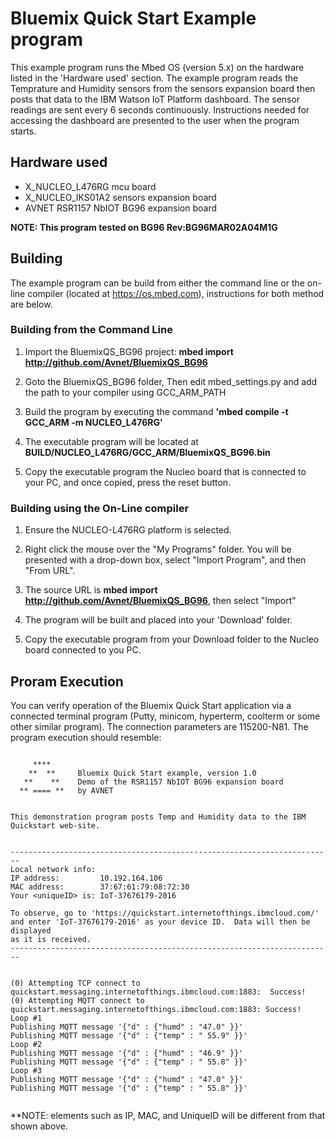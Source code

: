 
# Bluemix Quick Start Example program 

This example program runs the Mbed OS (version 5.x) on the hardware listed in the 'Hardware used' section. The 
example program reads the Temprature and Humidity sensors from the sensors expansion board then posts that data
to the IBM Watson IoT Platform dashboard.  The sensor readings are sent every 6 seconds continuously.  Instructions 
needed for accessing the dashboard are presented to the user when the program starts.

## Hardware used
 - X_NUCLEO_L476RG mcu board
 - X_NUCLEO_IKS01A2 sensors expansion board
 - AVNET RSR1157 NbIOT BG96 expansion board

**NOTE: This program tested on BG96 Rev:BG96MAR02A04M1G**

## Building

The example program can be build from either the command line or the on-line compiler (located at https://os.mbed.com), 
instructions for both method are below.  

### Building from the Command Line
1. Import the BluemixQS_BG96 project: **mbed import http://github.com/Avnet/BluemixQS_BG96**

2. Goto the BluemixQS_BG96 folder, Then edit mbed_settings.py and add the path to your compiler using GCC_ARM_PATH
 
3. Build the program by executing the command **'mbed compile -t GCC_ARM -m NUCLEO_L476RG'**

4. The executable program will be located at **BUILD/NUCLEO_L476RG/GCC_ARM/BluemixQS_BG96.bin**

5. Copy the executable program the Nucleo board that is connected to your PC, and once copied, press the reset button.

### Building using the On-Line compiler

1.  Ensure the NUCLEO-L476RG platform is selected.

2.  Right click the mouse over the "My Programs" folder.  You will be presented with a drop-down box, select
    "Import Program", and then "From URL".

3.  The source URL is **mbed import http://github.com/Avnet/BluemixQS_BG96**, then select "Import"

4.  The program will be built and placed into your 'Download' folder.

5.  Copy the executable program from your Download folder to the Nucleo board connected to you PC.

## Proram Execution

You can verify operation of the Bluemix Quick Start application via a connected terminal program (Putty, minicom, hyperterm, coolterm or some other similar program).  The connection parameters are 115200-N81. The program execution should resemble:

```

     ****
    **  **     Bluemix Quick Start example, version 1.0
   **    **    Demo of the RSR1157 NbIOT BG96 expansion board
  ** ==== **   by AVNET
                   

This demonstration program posts Temp and Humidity data to the IBM
Quickstart web-site. 


------------------------------------------------------------------------
Local network info:
IP address:         10.192.164.106
MAC address:        37:67:61:79:08:72:30
Your <uniqueID> is: IoT-37676179-2016

To observe, go to 'https://quickstart.internetofthings.ibmcloud.com/'
and enter 'IoT-37676179-2016' as your device ID.  Data will then be displayed
as it is received. 
------------------------------------------------------------------------


(0) Attempting TCP connect to quickstart.messaging.internetofthings.ibmcloud.com:1883:  Success!
(0) Attempting MQTT connect to quickstart.messaging.internetofthings.ibmcloud.com:1883: Success!
Loop #1
Publishing MQTT message '{"d" : {"humd" : "47.0" }}'
Publishing MQTT message '{"d" : {"temp" : " 55.9" }}'
Loop #2
Publishing MQTT message '{"d" : {"humd" : "46.9" }}'
Publishing MQTT message '{"d" : {"temp" : " 55.8" }}'
Loop #3
Publishing MQTT message '{"d" : {"humd" : "47.0" }}'
Publishing MQTT message '{"d" : {"temp" : " 55.8" }}'


```


**NOTE: elements such as IP, MAC, and UniqueID will be different from that shown above.

